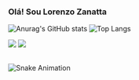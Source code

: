 ### Olá! Sou Lorenzo Zanatta

![Anurag's GitHub stats](https://github-readme-stats.vercel.app/api?username=LeroZanatta&show_icons=true&theme=radical)
![Top Langs](https://github-readme-stats.vercel.app/api/top-langs/?username=LeroZanatta&layout=compact&theme=radical)

<div> 
  <a href = "mailto:lorenzo.zanatta04@gmail.com"><img src="https://img.shields.io/badge/-Gmail-%23333?style=for-the-badge&logo=gmail&logoColor=white" target="_blank"></a>
  <a href="https://www.linkedin.com/in/lorenzo-zanatta-0691521a6" target="_blank"><img src="https://img.shields.io/badge/-LinkedIn-%230077B5?style=for-the-badge&logo=linkedin&logoColor=white" target="_blank"></a> 
</div>

   ##

![Snake Animation](https://github.com/LeroZanatta/Lerozanatta/blob/output/github-contribution-grid-snake.svg)
